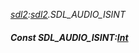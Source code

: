 _[sdl2](../../modules/sdl2/sdl2-module.md):[sdl2](../../modules/sdl2/sdl2-module.md).SDL\_AUDIO\_ISINT_
##### Const SDL\_AUDIO\_ISINT:[Int](../../modules/wonkey/wonkey-types-int.md)

